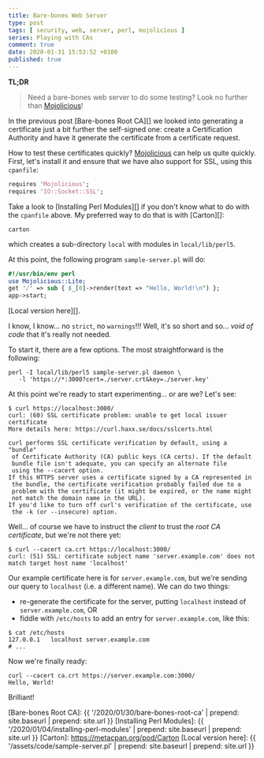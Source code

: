 ```yaml
---
title: Bare-bones Web Server
type: post
tags: [ security, web, server, perl, mojolicious ]
series: Playing with CAs
comment: true
date: 2020-01-31 15:53:52 +0100
published: true
---
```


**TL;DR**

> Need a bare-bones web server to do some testing? Look no further than
> [Mojolicious][]!

In the previous post [Bare-bones Root CA][] we looked into generating a
certificate just a bit further the self-signed one: create a Certification
Authority and have it generate the certificate from a certificate request.

How to test these certificates quickly? [Mojolicious][] can help us quite
quickly. First, let's install it and ensure that we have also support for
SSL, using this `cpanfile`:

```perl
requires 'Mojolicious';
requires 'IO::Socket::SSL';
```

Take a look to [Installing Perl Modules][] if you don't know what to do with
the `cpanfile` above. My preferred way to do that is with [Carton][]:

```shell
carton
```

which creates a sub-directory `local` with modules in `local/lib/perl5`.

At this point, the following program `sample-server.pl` will do:

```perl
#!/usr/bin/env perl
use Mojolicious::Lite;
get '/' => sub { $_[0]->render(text => "Hello, World!\n") };
app->start;
```

[Local version here][].

I know, I know... no `strict`, no `warnings`!!! Well, it's so short and
so... *void of code* that it's really not needed.

To start it, there are a few options. The most straightforward is the
following:

```shell
perl -I local/lib/perl5 sample-server.pl daemon \
   -l 'https://*:3000?cert=./server.crt&key=./server.key'
```

At this point we're ready to start experimenting... or are we? Let's see:

```shell
$ curl https://localhost:3000/
curl: (60) SSL certificate problem: unable to get local issuer certificate
More details here: https://curl.haxx.se/docs/sslcerts.html

curl performs SSL certificate verification by default, using a "bundle"
 of Certificate Authority (CA) public keys (CA certs). If the default
 bundle file isn't adequate, you can specify an alternate file
 using the --cacert option.
If this HTTPS server uses a certificate signed by a CA represented in
 the bundle, the certificate verification probably failed due to a
 problem with the certificate (it might be expired, or the name might
 not match the domain name in the URL).
If you'd like to turn off curl's verification of the certificate, use
 the -k (or --insecure) option.
```

Well... of course we have to instruct the *client* to trust the *root CA
certificate*, but we're not there yet:

```shell
$ curl --cacert ca.crt https://localhost:3000/
curl: (51) SSL: certificate subject name 'server.example.com' does not match target host name 'localhost'
```

Our example certificate here is for `server.example.com`, but we're sending
our query to `localhost` (i.e. a different name). We can do two things:

- re-generate the certificate for the server, putting `localhost` instead of
  `server.example.com`, OR
- fiddle with `/etc/hosts` to add an entry for `server.example.com`, like
  this:

```shell
$ cat /etc/hosts
127.0.0.1	localhost server.example.com
# ...
```

Now we're finally ready:

```shell
curl --cacert ca.crt https://server.example.com:3000/
Hello, World!
```

Brilliant!

[Mojo]: https://metacpan.org/pod/Mojo
[Mojolicious]: https://metacpan.org/pod/Mojolicious
[Bare-bones Root CA]: {{ '/2020/01/30/bare-bones-root-ca' | prepend: site.baseurl | prepend: site.url }}
[Installing Perl Modules]: {{ '/2020/01/04/installing-perl-modules' | prepend: site.baseurl | prepend: site.url }}
[Carton]: https://metacpan.org/pod/Carton
[Local version here]: {{ '/assets/code/sample-server.pl' | prepend: site.baseurl | prepend: site.url }}
